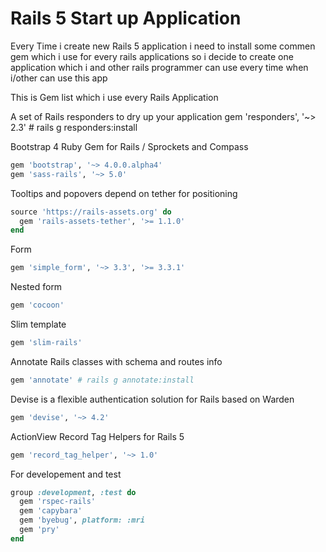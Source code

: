 # Rails 5 Start up Application 

Every Time i create new Rails 5 application i need to install some commen gem which i use for every rails applications so i decide to create one application which i and other rails programmer can use every time when i/other can use this app 

This is Gem list which i use every Rails Application 


A set of Rails responders to dry up your application 
gem 'responders', '~> 2.3' # rails g responders:install

Bootstrap 4 Ruby Gem for Rails / Sprockets and Compass
```ruby
gem 'bootstrap', '~> 4.0.0.alpha4'
gem 'sass-rails', '~> 5.0'
```

Tooltips and popovers depend on tether for positioning
```ruby
source 'https://rails-assets.org' do
  gem 'rails-assets-tether', '>= 1.1.0'
end
```
Form
```ruby
gem 'simple_form', '~> 3.3', '>= 3.3.1'
```

Nested form
```ruby
gem 'cocoon'
```

Slim template
```ruby
gem 'slim-rails'
```
Annotate Rails classes with schema and routes info
```ruby
gem 'annotate' # rails g annotate:install
```

Devise is a flexible authentication solution for Rails based on Warden
```ruby
gem 'devise', '~> 4.2'
```

ActionView Record Tag Helpers for Rails 5

```ruby
gem 'record_tag_helper', '~> 1.0'
```

For developement and test 
```ruby
group :development, :test do
  gem 'rspec-rails'
  gem 'capybara'
  gem 'byebug', platform: :mri
  gem 'pry'
end
```
